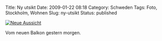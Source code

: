Title: Ny utsikt
Date: 2009-01-22 08:18
Category: Schweden
Tags: Foto, Stockholm, Wohnen
Slug: ny-utsikt
Status: published

[![Neue
Aussicht](/pic/morgonnybalkong_s.jpg "Neue Aussicht")](/pic/morgonnybalkong_l.jpg)

Vom neuen Balkon gestern morgen.

